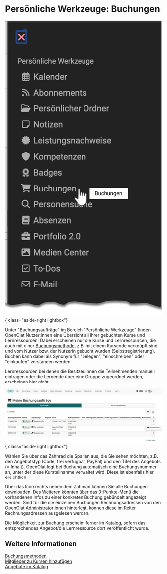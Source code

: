 # Persönliche Werkzeuge: Buchungen

![pers_menu_bookings_v1_de.png](assets/pers_menu_bookings_v1_de.png){ class="aside-right lightbox"}

Unter "Buchungsaufträge" im Bereich "Persönliche Werkzeuge" finden OpenOlat Nutzer:innen eine Übersicht all ihrer gebuchten Kurse und Lernressourcen. Dabei erscheinen nur die Kurse und Lernressourcen, die auch mit einer [Buchungsmethode](../learningresources/Access_configuration.de.md), z.B. mit einem Kurscode verknüpft sind und vom Nutzer bzw. der Nutzerin gebucht wurden (Selbstregistrierung). Buchen kann dabei als Synonym für "belegen", "einschreiben" oder "einkaufen" verstanden werden.

Lernressourcen bei denen die Besitzer:innen die Teilnehmenden manuell eintragen oder die Lernende über eine Gruppe zugeordnet werden, erscheinen hier *nicht*. 

![Meine Buchungsaufträge](assets/Meine_Buchungsauftraege.jpg){ class="aside-right lightbox"}

Wählen Sie über das Zahnrad die Spalten aus, die Sie sehen möchten, z.B. den Angebotstyp (Code, frei verfügbar, PayPal) und den Titel des Angebots (= Inhalt). OpenOlat legt bei Buchung automatisch eine Buchungsnummer an, unter der diese Kursteilnahme verwaltet wird. Diese ist ebenfalls hier ersichtlich.

Über das Icon rechts neben dem Zahnrad können Sie alle Buchungen downloaden. Des Weiteren könnten über das 3-Punkte-Menü die vorhandenen Infos zu einer konkreten Buchung gebündelt angezeigt werden.
Sind für die die einzelnen Buchungen Rechnungsadressen von den OpenOlat [Administrator:innen](../../manual_admin/docs/administration/Modules_Organisations.de.md) hinterlegt, können diese im Reiter Rechnungsadressen ausgelesen werden. 

Die Möglichkeit zur Buchung erscheint ferner im [Katalog](../area_modules/catalog2.0_angebote.de.md##wie-wird-ein-angebot-erstellt), sofern das entsprechendes Angebot/die Lernressource dort veröffentlicht wurde.



## Weitere Informationen

[Buchungsmethoden](../learningresources/Access_configuration.de.md#status-der-veroffentlichung)<br>
[Mitglieder zu Kursen hinzufügen](../learningresources/Members_management.de.md#mitglieder-hinzufugen)<br>
[Angebote im Katalog](../area_modules/catalog2.0_angebote.de.md##wie-wird-ein-angebot-erstellt)<br>


